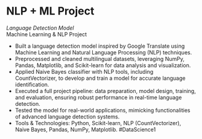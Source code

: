 #  NLP + ML Project 
*Language Detection Model*  
Machine Learning & NLP Project  
- Built a language detection model inspired by Google Translate using Machine Learning and Natural Language Processing (NLP) techniques.  
- Preprocessed and cleaned multilingual datasets, leveraging NumPy, Pandas, Matplotlib, and Scikit-learn for data analysis and visualization.  
- Applied Naive Bayes classifier with NLP tools, including CountVectorizer, to develop and train a model for accurate language identification.  
- Executed a full project pipeline: data preparation, model design, training, and evaluation, ensuring robust performance in real-time language detection.  
- Tested the model for real-world applications, mimicking functionalities of advanced language detection systems.  
- Tools & Technologies: Python, Scikit-learn, NLP (CountVectorizer), Naive Bayes, Pandas, NumPy, Matplotlib. 
#DataScience1
